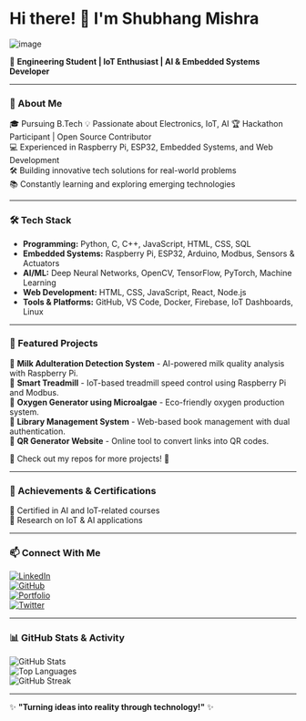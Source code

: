 # Hi there! 👋 I'm Shubhang Mishra

![image](https://github.com/user-attachments/assets/8145d301-deea-481b-811b-2d1eec4ac9bb)


🚀 **Engineering Student | IoT Enthusiast | AI & Embedded Systems Developer**

---

### 🔧 About Me

🎓 Pursuing B.Tech 
💡 Passionate about Electronics, IoT, AI
🏆 Hackathon Participant | Open Source Contributor  
💻 Experienced in Raspberry Pi, ESP32, Embedded Systems, and Web Development  
🛠️ Building innovative tech solutions for real-world problems  
📚 Constantly learning and exploring emerging technologies  

---

### 🛠️ Tech Stack

- **Programming:** Python, C, C++, JavaScript, HTML, CSS, SQL  
- **Embedded Systems:** Raspberry Pi, ESP32, Arduino, Modbus, Sensors & Actuators  
- **AI/ML:** Deep Neural Networks, OpenCV, TensorFlow, PyTorch, Machine Learning    
- **Web Development:** HTML, CSS, JavaScript, React, Node.js  
- **Tools & Platforms:** GitHub, VS Code, Docker, Firebase, IoT Dashboards, Linux  

---

### 📌 Featured Projects
  
🔹 **Milk Adulteration Detection System** - AI-powered milk quality analysis with Raspberry Pi.  
🔹 **Smart Treadmill** - IoT-based treadmill speed control using Raspberry Pi and Modbus.  
🔹 **Oxygen Generator using Microalgae** - Eco-friendly oxygen production system.   
🔹 **Library Management System** - Web-based book management with dual authentication.  
🔹 **QR Generator Website** - Online tool to convert links into QR codes.  

📌 Check out my repos for more projects! 🚀

---

### 🌟 Achievements & Certifications

📜 Certified in  AI and IoT-related courses  
🔬 Research on IoT & AI applications  

---

### 📫 Connect With Me

[![LinkedIn](https://img.shields.io/badge/LinkedIn-Profile-blue?style=flat&logo=linkedin)](https://www.linkedin.com/in/shubhang-mishra-b7b1181b2/)  
[![GitHub](https://img.shields.io/badge/GitHub-Profile-lightgrey?style=flat&logo=github)](https://github.com/Shubhangmishra5)  
[![Portfolio](https://img.shields.io/badge/Portfolio-Website-green?style=flat&logo=google-chrome)](https://yourportfolio.com)  
[![Twitter](https://img.shields.io/badge/Twitter-Profile-blue?style=flat&logo=twitter)](https://x.com/shubhan48963457)  

---

### 📊 GitHub Stats & Activity

![GitHub Stats](https://github-readme-stats.vercel.app/api?username=Shubhangmishra5&show_icons=true&theme=radical)  
![Top Languages](https://github-readme-stats.vercel.app/api/top-langs/?username=Shubhangmishra5&layout=compact&theme=radical)  
![GitHub Streak](https://github-readme-streak-stats.herokuapp.com/?user=Shubhangmishra5&theme=radical)  

---

✨ **"Turning ideas into reality through technology!"** ✨



